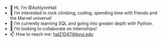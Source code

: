 - 👋 Hi, I’m @AshlynnHall
- 👀 I’m interested in rock climbing, coding, spending time with friends and the Marvel universe!
- 🌱 I’m currently learning SQL and going into greater depth with Python.
- 💞️ I’m looking to collaborate on internships!
- 📫 How to reach me: hal21047@byui.edu

<!---
AshlynnHall/AshlynnHall is a ✨ special ✨ repository because its `README.md` (this file) appears on your GitHub profile.
You can click the Preview link to take a look at your changes.
--->
